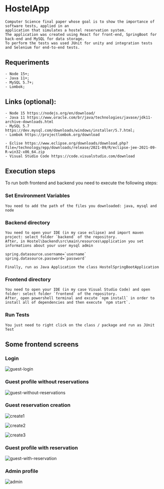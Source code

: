 # HostelApp

    Computer Science final paper whose goal is to show the importance of software tests, applied in an 
    application that simulates a hostel reservation system.
    The application was created using React for front-end, SpringBoot for back-end and MySQL for data storage. 
    To perform the tests was used JUnit for unity and integration tests and Selenium for end-to-end tests.

## Requeriments
    - Node 15+;
    - Java 11+;
    - MySQL 5.7+;
    - Lombok;
     
## Links (optional):
    - Node 15 https://nodejs.org/en/download/
    - Java 11 https://www.oracle.com/br/java/technologies/javase/jdk11-archive-downloads.html
    - MySQL 5.7 https://dev.mysql.com/downloads/windows/installer/5.7.html;
    - Lombok https://projectlombok.org/download
    
    - Eclise https://www.eclipse.org/downloads/download.php?file=/technology/epp/downloads/release/2021-09/R/eclipse-jee-2021-09-R-win32-x86_64.zip
    - Visual Studio Code https://code.visualstudio.com/download


## Execution steps

  To run both frontend and backend you need to execute the following steps:
  
### Set Environment Variables
    You need to add the path of the files you downloaded: java, mysql and node

### Backend directory
    You need to open your IDE (in my case eclipse) and import maven project: select folder `backend` of the repository.
    After, in Hostel\backend\src\main\resources\application you set informations about your user mysql admin
    
    spring.datasource.username=`username`
    spring.datasource.password=`password`
    
    Finally, run as Java Application the class HostelSpringBootApplication
    
  
### Frontend directory
    You need to open your IDE (in my case Visual Studio Code) and open folder: select folder `frontend` of the repository.
    After, open powershell terminal and excute `npm install` in order to install all of dependencies and then execute `npm start`.
    
### Run Tests
    You just need to right click on the class / package and run as JUnit Test
 
 ## Some frontend screens
 
 ### Login
 
 ![guest-login](https://user-images.githubusercontent.com/33725123/122142643-46fd0c00-ce26-11eb-8931-066bb3b12eac.png)


 ### Guest profile without reservations
 
 ![guest-without-reservations](https://user-images.githubusercontent.com/33725123/122142743-6eec6f80-ce26-11eb-8ba0-380ba84476ca.png)

 
 ### Guest reservation creation
 
 ![create1](https://user-images.githubusercontent.com/33725123/122142980-daced800-ce26-11eb-93d3-d2f382b55231.png)

 ![create2](https://user-images.githubusercontent.com/33725123/122142984-dd313200-ce26-11eb-92ef-a7799f161630.png)

 ![create3](https://user-images.githubusercontent.com/33725123/122142992-df938c00-ce26-11eb-8920-ed69b510f616.png)


 ### Guest profile with reservation
 
 ![guest-with-reservation](https://user-images.githubusercontent.com/33725123/122142810-8cb9d480-ce26-11eb-8828-9fa5b92f1742.png)
 
 
 ### Admin profile
 
 ![admin](https://user-images.githubusercontent.com/33725123/122143039-fb972d80-ce26-11eb-98fd-14ad20296ed0.png)


